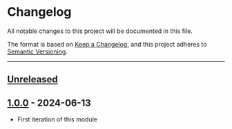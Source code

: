 # Changelog

All notable changes to this project will be documented in this file.

The format is based on [Keep a Changelog](https://keepachangelog.com/en/1.0.0/),
and this project adheres to [Semantic Versioning](https://semver.org/spec/v2.0.0.html).

* * *

## [Unreleased]

## [1.0.0] - 2024-06-13

- First iteration of this module

[Unreleased]: https://github.com/ortus-boxlang/bx-mariadb/compare/v1.0.0...HEAD

[1.0.0]: https://github.com/ortus-boxlang/bx-mariadb/compare/71b91f7b2dbc12e7de9fb13a4a769fce8fe4bfdd...v1.0.0
